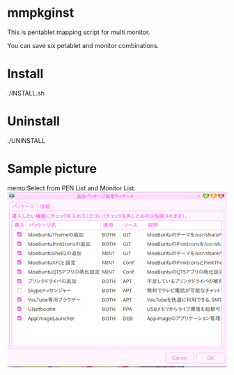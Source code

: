 # mmpkginst
This is pentablet mapping script for multi monitor.

You can save six petablet and monitor combinations.

# Install
./INSTALL.sh

# Uninstall
./UNINSTALL

# Sample picture
memo:Select from PEN List and Monitor List. 
![Penmap](https://github.com/megamuteki/images/blob/master/mmpkginst/mmpkginst01.png)

